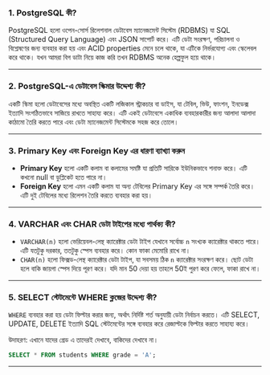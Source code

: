 
### 1. **PostgreSQL কী?**

PostgreSQL হলো ওপেন-সোর্স রিলেশনাল ডেটাবেস ম্যানেজমেন্ট সিস্টেম (RDBMS) যা SQL (Structured Query Language) এবং JSON সাপোর্ট করে। এটি ডেটা সংরক্ষণ, পরিচালনা ও বিশ্লেষণের জন্য ব্যবহার করা হয় এবং ACID properties মেনে চলে থাকে, যা এটিকে নির্ভরযোগ্য এবং স্কেলেবল করে থাকে। যখন আমরা বিগ ডাটা নিয়ে কাজ করি তখন RDBMS অনেক হেল্পফুল হয়ে থাকে।

---

### 2. **PostgreSQL-এ ডেটাবেস স্কিমার উদ্দেশ্য কী?**

একটি স্কিমা হলো ডেটাবেসের মধ্যে অবস্থিত একটি লজিকাল স্ট্রাকচার বা ডাইস, যা টেবিল, ভিউ, ফাংশন, ইনডেক্স ইত্যাদি সংগঠিতভাবে সাজিয়ে রাখতে সাহায্য করে। এটি একই ডেটাবেসে একাধিক ব্যবহারকারীর জন্য আলাদা আলাদা কাঠামো তৈরি করতে পারে এবং ডেটা ম্যানেজমেন্ট সিস্টেমকে সহজ করে তোলে।

---

### 3. **Primary Key এবং Foreign Key এর ধারণা ব্যাখ্যা করুন**

* **Primary Key** হলো একটি কলাম বা কলামের সমষ্টি যা প্রতিটি সারিকে ইউনিকভাবে শনাক্ত করে। এটি কখনো null বা ডুপ্লিকেট হতে পারে না।
* **Foreign Key** হলো এমন একটি কলাম যা অন্য টেবিলের Primary Key এর সঙ্গে সম্পর্ক তৈরি করে। এটি দুই টেবিলের মধ্যে রিলেশন তৈরি করতে ব্যবহার করা হয়।

---

### 4. **VARCHAR এবং CHAR ডেটা টাইপের মধ্যে পার্থক্য কী?**

* `VARCHAR(n)` হলো ভেরিয়েবল-লেন্থ ক্যারেক্টার ডেটা টাইপ যেখানে সর্বোচ্চ `n` সংখ্যক ক্যারেক্টার থাকতে পারে। এটি যতটুকু দরকার, ততটুকু স্পেস ব্যবহার করে। কোন ফাকা মেমোরি রাখে না।
* `CHAR(n)` হলো ফিক্সড-লেন্থ ক্যারেক্টার ডেটা টাইপ, যা সবসময় ঠিক `n` ক্যারেক্টার সংরক্ষণ করে। ছোট ডেটা হলে বাকি জায়গা স্পেস দিয়ে পূরণ করে। যদি মান 50 দেয়া হয় তাহলে 50ই পুরণ করে ফেলে, ফাকা রাখে না।

---

### 5. **SELECT স্টেটমেন্টে WHERE ক্লজের উদ্দেশ্য কী?**

`WHERE` ব্যবহার করা হয় ডেটা ফিল্টার করার জন্য, অর্থাৎ নির্দিষ্ট শর্ত অনুযায়ী ডেটা নির্বাচন করতে। এটি SELECT, UPDATE, DELETE ইত্যাদি SQL স্টেটমেন্টের সঙ্গে ব্যবহার করে রেজাল্টকে ফিল্টার করতে সাহায্য করে।

উদাহরণ:
এখানে যাদের গ্রেড এ তাদেরই দেখাবে, বাকিদের দেখাবে না।
```sql
SELECT * FROM students WHERE grade = 'A';
```

---

